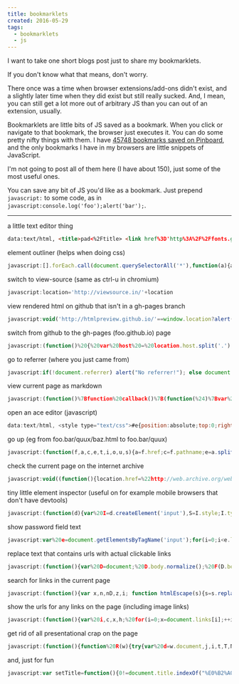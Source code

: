 ```yaml
---
title: bookmarklets
created: 2016-05-29
tags:
  - bookmarklets
  - js
---
```


I want to take one short blogs post just to share my bookmarklets.

If you don't know what that means, don't worry.

There once was a time when browser extensions/add-ons didn't exist, and a
slightly later time when they did exist but still really sucked. And, I mean,
you can still get a lot more out of arbitrary JS than you can out of an
extension, usually.

Bookmarklets are little bits of JS saved as a bookmark. When you click or
navigate to that bookmark, the browser just executes it. You can do some pretty
nifty things with them. I have [45748 bookmarks saved on Pinboard](https://pinboard.in/u:zacanger),
and the only bookmarks I have in my browsers are little snippets of JavaScript.

I'm not going to post all of them here (I have about 150), just some of the most
useful ones.

You can save any bit of JS you'd like as a bookmark. Just prepend `javascript:`
to some code, as in `javascript:console.log('foo');alert('bar');`.

--------

a little text editor thing

```html
data:text/html, <title>pad<%2Ftitle> <link href%3D'http%3A%2F%2Ffonts.googleapis.com%2Fcss%3Ffamily%3DSource%2BCode%2BPro%3A400%2C700' rel%3D'stylesheet' type%3D'text%2Fcss'> <body contenteditable style%3D" background-color%3A %2335322f%3B color%3A %23cbc5c1%3B font-family%3A 'Source Code Pro'%2C monospace%3B font-size%3A 1.5em%3B line-height%3A 1.5%3B max-width%3A 28em%3B margin%3A 0 auto%3B padding%3A 4em 1.3em%3B -webkit-font-smoothing%3A antialiased%3B " spellcheck%3D"false"> <h1 style%3D"line-height%3A 1.2%3B">pad<%2Fh1> <p>write stuff here<br %2F>do it
```

element outliner (helps when doing css)

```javascript
javascript:[].forEach.call(document.querySelectorAll('*'),function(a){a.style.outline='1px solid #'+(~~(Math.random()*(1<<24))).toString(16)})
```

switch to view-source (same as ctrl-u in chromium)

```javascript
javascript:location='http://viewsource.in/'+location
```

view rendered html on github that isn't in a gh-pages branch

```javascript
javascript:void('http://htmlpreview.github.io/'==window.location?alert('Drag me to your bookmarks bar!'):window.location='http://htmlpreview.github.io/?'+window.location)
```

switch from github to the gh-pages (foo.github.io) page

```javascript
javascript:(function()%20{%20var%20host%20=%20location.host.split('.');%20var%20path%20=%20location.pathname.slice(1).split('/');%20window.location%20=%20host[2]%20===%20'io'%20?%20'https://github.com/'%20+%20host[0]%20+%20'/'%20+%20path[0]%20:%20'http://'%20+%20path[0]%20+%20'.github.io/'%20+%20path[1];%20})();
```

go to referrer (where you just came from)

```javascript
javascript:if(!document.referrer) alert("No referrer!"); else document.location = document.referrer; void 0
```

view current page as markdown

```javascript
javascript:(function()%7Bfunction%20callback()%7B(function(%24)%7Bvar%20jQuery%3D%24%3B%24('link%5Brel%3Dstylesheet%5D').add('style').remove()%3B%24('%5Bstyle%5D').attr('style'%2C%20'')%3B%24('head').append('%3Clink%20rel%3D%22stylesheet%22%20href%3D%22http%3A%2F%2Fmrcoles.com%2Fmedia%2Ftest%2Fmarkdown-css%2Fmarkdown.css%22%20type%3D%22text%2Fcss%22%20%2F%3E')%3B%24('body').addClass('markdown').css(%7Bwidth%3A%20'600px'%2C%20margin%3A%20'2em%20auto'%2C%20'word-wrap'%3A%20'break-word'%7D)%3B%24('a%20img').css(%7B'max-height'%3A%20'1em'%2C%20'max-width'%3A%20'1em'%7D)%7D)(jQuery.noConflict(true))%7Dvar%20s%3Ddocument.createElement(%22script%22)%3Bs.src%3D%22https%3A%2F%2Fajax.googleapis.com%2Fajax%2Flibs%2Fjquery%2F1.7.1%2Fjquery.min.js%22%3Bif(s.addEventListener)%7Bs.addEventListener(%22load%22%2Ccallback%2Cfalse)%7Delse%20if(s.readyState)%7Bs.onreadystatechange%3Dcallback%7Ddocument.body.appendChild(s)%3B%7D)()
```

open an ace editor (javascript)

```javascript
data:text/html, <style type="text/css">#e{position:absolute;top:0;right:0;bottom:0;left:0;}</style><div id="e"></div><script src="http://ace.c9.io/build/src-noconflict/ace.js" type="text/javascript" charset="utf-8"></script><script src="http://ace.c9.io/build/src-noconflict/ext-language_tools.js" type="text/javascript" charset="utf-8"></script><script>var e=ace.edit("e");e.setTheme("ace/theme/monokai");e.setOptions({enableBasicAutocompletion:true});e.getSession().setMode("ace/mode/javascript");addEventListener("keydown",function(evt){if(evt.ctrlKey && evt.keyCode==13) eval(e.getSession().getValue());});var link=document.createElement("link");link.type="image/x-icon";link.rel="shortcut icon";link.href="https://raw.githubusercontent.com/diegocard/diegocard.github.io/master/images/icon.png";document.getElementsByTagName("head")[0].appendChild(link);</script>
```

go up (eg from foo.bar/quux/baz.html to foo.bar/quux)

```javascript
javascript:(function(f,a,c,e,t,i,o,u,s){a=f.href;c=f.pathname;e=a.split('#')[0];t=e.split('?')[0];i=f.host.split('.');o=i.length==2?'www.':'';u=i.slice(o==''&&isNaN((i.slice(-1)+'').split(':')[0])?1:0).join('.');s=e!=a?e:t!=a?t:c.substring(0,c.substring(0,c.length-1).lastIndexOf('/')+1);f.href=s?s:f.protocol+'//'+o+u})(top.location)
```

check the current page on the internet archive

```javascript
javascript:void((function(){location.href=%22http://web.archive.org/web/*/%22+location.href;})())
```

tiny little element inspector (useful on for example mobile browsers that don't
have devtools)

```javascript
javascript:(function(d){var%20I=d.createElement('input'),S=I.style;I.type='text';S.width='256px';S.padding='2px';S.border='4px%20solid%20#fff';S.borderRadius='8px';S.boxShadow='1px%201px%203px%201px%20rgba(0,0,0,0.7)';S.background='#000';S.color='#fff';S.fontSize='13px';S.textShadow='none';S.position='fixed';S.top=S.right='3px';S.zIndex='999999';d.body.appendChild(I);window.addEventListener('mousemove',function(e){var%20E=d.elementFromPoint(e.x,e.y);var%20A=[];A[0]=E.tagName;if(E.id){A[1]='#'+E.id;}if(E.className){A[2]='.'+E.className.split('%20').join('.');}I.value=A.join('');},true)})(document);
```

show password field text

```javascript
javascript:var%20e=document.getElementsByTagName('input');for(i=0;i<e.length;i++){if(e[i].type=='password'){e[i].type='text';}}void(0);
```

replace text that contains urls with actual clickable links

```javascript
javascript:(function(){var%20D=document;%20D.body.normalize();%20F(D.body);%20function%20F(n){var%20u,A,M,R,c,x;%20if(n.nodeType==3){%20u=n.data.search(/https?\:\/\/[^\s]*[^.,;'%22>\s\)\]]/);%20if(u>=0)%20{%20M=n.splitText(u);%20R=M.splitText(RegExp.lastMatch.length);%20A=document.createElement(%22A%22);%20A.href=M.data;%20A.appendChild(M);%20R.parentNode.insertBefore(A,R);%20}%20}else%20if(n.tagName!=%22STYLE%22%20&&%20n.tagName!=%22SCRIPT%22%20&&%20n.tagName!=%22A%22)for(c=0;x=n.childNodes[c];++c)F(x);%20}%20})();
```

search for links in the current page

```javascript
javascript:(function(){var x,n,nD,z,i; function htmlEscape(s){s=s.replace(/&/g,'&amp;');s=s.replace(/>/g,'&gt;');s=s.replace(/</g,'&lt;');return s;} function attrQuoteEscape(s){s=s.replace(/&/g,'&amp;'); s=s.replace(/"/g, '&quot;');return s;} x=prompt("show links with this word/phrase in link text or target url (leave blank to list all links):", ""); n=0; if(x!=null) { x=x.toLowerCase(); nD = window.open().document; nD.writeln('<html><head><title>Links containing "'+htmlEscape(x)+'"</title><base target="_blank"></head><body>'); nD.writeln('Links on <a href="'+attrQuoteEscape(location.href)+'">'+htmlEscape(location.href)+'</a><br> with link text or target url containing &quot;' + htmlEscape(x) + '&quot;<br><hr>'); z = document.links; for (i = 0; i < z.length; ++i) { if ((z[i].innerHTML && z[i].innerHTML.toLowerCase().indexOf(x) != -1) || z[i].href.toLowerCase().indexOf(x) != -1 ) { nD.writeln(++n + '. <a href="' + attrQuoteEscape(z[i].href) + '">' + (z[i].innerHTML || htmlEscape(z[i].href)) + '</a><br>'); } } nD.writeln('<hr></body></html>'); nD.close(); } })();
```

show the urls for any links on the page (including image links)

```javascript
javascript:(function(){var%20i,c,x,h;%20for(i=0;x=document.links[i];++i)%20{%20h=x.href;%20x.title+=%22%20%22%20+%20x.innerHTML;%20while(c=x.firstChild)x.removeChild(c);%20x.appendChild(document.createTextNode(h));%20}%20})()
```

get rid of all presentational crap on the page

```javascript
javascript:(function(){function%20R(w){try{var%20d=w.document,j,i,t,T,N,b,r=1,C;for(j=0;t=[%22object%22,%22embed%22,%22applet%22,%22iframe%22][j];++j){T=d.getElementsByTagName(t);for(i=T.length-1;(i+1)&&(N=T[i]);--i)if(j!=3||!R((C=N.contentWindow)?C:N.contentDocument.defaultView)){b=d.createElement(%22div%22);b.style.width=N.width;%20b.style.height=N.height;b.innerHTML=%22<del>%22+(j==3?%22third-party%20%22+t:t)+%22</del>%22;N.parentNode.replaceChild(b,N);}}}catch(E){r=0}return%20r}R(self);var%20i,x;for(i=0;x=frames[i];++i)R(x)})();%20javascript:(function(){var%20newSS,%20styles='*%20{%20background:%20white%20!%20important;%20color:%20black%20!important%20}%20:link,%20:link%20*%20{%20color:%20#0000EE%20!important%20}%20:visited,%20:visited%20*%20{%20color:%20#551A8B%20!important%20}';%20if(document.createStyleSheet)%20{%20document.createStyleSheet(%22javascript:'%22+styles+%22'%22);%20}%20else%20{%20newSS=document.createElement('link');%20newSS.rel='stylesheet';%20newSS.href='data:text/css,'+escape(styles);%20document.getElementsByTagName(%22head%22)[0].appendChild(newSS);%20}%20})();%20javascript:(function(){var%20d=document;%20function%20K(N,w)%20{%20var%20nn%20=%20d.createElement(w),%20C%20=%20N.childNodes,%20i;%20for(i=C.length-1;i>=0;--i)%20nn.insertBefore(C[i],nn.childNodes[0]);%20N.parentNode.replaceChild(nn,N);%20}%20function%20Z(t,w)%20{%20var%20T%20=%20document.getElementsByTagName(t),%20j;%20for%20(j=T.length-1;j>=0;--j)%20K(T[j],w);%20}%20Z(%22blink%22,%20%22span%22);%20Z(%22marquee%22,%20%22div%22);%20})();%20javascript:(function(){var%20H=[%22mouseover%22,%22mouseout%22,%22unload%22,%22resize%22],o=window.opera;%20if(document.addEventListener/*MOZ*/&&!o)%20for(j%20in%20H)document.addEventListener(H[j],function(e){e.stopPropagation();},true);%20else%20if(window.captureEvents/*NS4*/&&!o)%20{%20document.captureEvents(-1/*ALL*/);for(j%20in%20H)window[%22on%22+H[j]]=null;}%20else/*IE*/%20{function%20R(N){var%20i,x;for(j%20in%20H)if(N[%22on%22+H[j]]/*NOT%20TEXTNODE*/)N[%22on%22+H[j]]=null;for(i=0;x=N.childNodes[i];++i)R(x);}R(document);}})();%20javascript:(function()%20{%20var%20c,%20tID,%20iID;%20tID%20=%20setTimeout(function(){},%200);%20for%20(c=1;%20c<1000%20&&%20c<=tID;%20++c)%20clearTimeout(tID%20-%20c);%20iID%20=%20setInterval(function(){},1000);%20for%20(c=0;%20c<1000%20&&%20c<=iID;%20++c)%20clearInterval(iID%20-%20c);%20})();
```

and, just for fun

```javascript
javascript:var setTitle=function(){0!=document.title.indexOf("%E0%B2%A0_%E0%B2%A0")&&(document.title="%E0%B2%A0_%E0%B2%A0 "+document.title)};window.addEventListener("load",function(){titleChange=function(){console.log("changed"),setTimeout(function(){setTitle()},20)};var e=document.getElementsByTagName("title")[0];e.addEventListener("DOMSubtreeModified",titleChange,!1),setTitle()},!1),setTitle();
```
